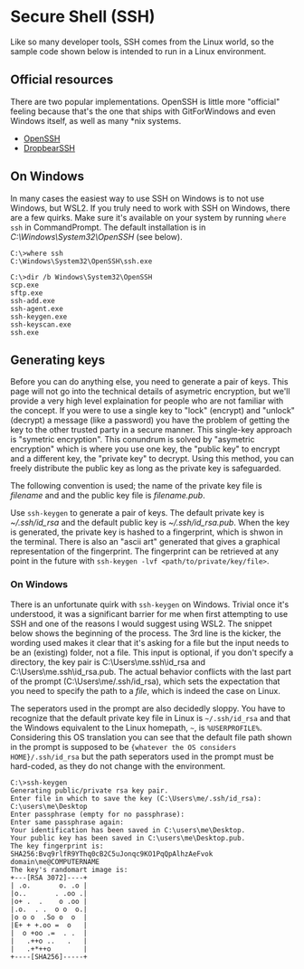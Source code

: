 
# Secure Shell (SSH)

Like so many developer tools, SSH comes from the Linux world, so the sample code shown below is intended to run in a Linux environment.

## Official resources

There are two popular implementations.  OpenSSH is little more "official" feeling because that's the one that ships with GitForWindows and even Windows itself, as well as many *nix systems.

- [OpenSSH](https://www.openssh.com/)
- [DropbearSSH](https://matt.ucc.asn.au/dropbear/dropbear.html)

## On Windows

In many cases the easiest way to use SSH on Windows is to not use Windows, but WSL2.  If you truly need to work with SSH on Windows, there are a few quirks.  Make sure it's available on your system by running `where ssh` in CommandPrompt.  The default installation is in *C:\Windows\System32\OpenSSH* (see below).

```
C:\>where ssh
C:\Windows\System32\OpenSSH\ssh.exe

C:\>dir /b Windows\System32\OpenSSH
scp.exe
sftp.exe
ssh-add.exe
ssh-agent.exe
ssh-keygen.exe
ssh-keyscan.exe
ssh.exe
```

## Generating keys

Before you can do anything else, you need to generate a pair of keys.  This page will not go into the technical details of asymetric encryption, but we'll provide a very high level explaination for people who are not familiar with the concept.  If you were to use a single key to "lock" (encrypt) and "unlock" (decrypt) a message (like a password) you have the problem of getting the key to the other trusted party in a secure manner.  This single-key approach is "symetric encryption".  This conundrum is solved by "asymetric encryption" which is where you use one key, the "public key" to encrypt and a different key, the "private key" to decrypt.  Using this method, you can freely distribute the public key as long as the private key is safeguarded.

The following convention is used; the name of the private key file is *filename* and and the public key file is *filename.pub*.

Use `ssh-keygen` to generate a pair of keys.  The default private key is *~/.ssh/id_rsa* and the default public key is *~/.ssh/id_rsa.pub*.  When the key is generated, the private key is hashed to a fingerprint, which is shwon in the terminal.  There is also an "ascii art" generated that gives a graphical representation of the fingerprint.  The fingerprint can be retrieved at any point in the future with `ssh-keygen -lvf <path/to/private/key/file>`.

### On Windows

There is an unfortunate quirk with `ssh-keygen` on Windows.  Trivial once it's understood, it was a significant barrier for me when first attempting to use SSH and one of the reasons I would suggest using WSL2.  The snippet below shows the beginning of the process.  The 3rd line is the kicker, the wording used makes it clear that it's asking for a file but the input needs to be an (existing) folder, not a file.  This input is optional, if you don't specify a directory, the key pair is C:\Users\me\.ssh\id_rsa and C:\Users\me\.ssh\id_rsa.pub.  The actual behavior conflicts with the last part of the prompt (C:\Users\me/.ssh/id_rsa), which sets the expectation that you need to specify the path to a *file*, which is indeed the case on Linux.  

The seperators used in the prompt are also decidedly sloppy.  You have to recognize that the default private key file in Linux is `~/.ssh/id_rsa` and that the Windows equivalent to the Linux homepath, `~`, is `%USERPROFILE%`.  Considering this OS translation you can see that the default file path shown in the prompt is supposed to be `{whatever the OS considers HOME}/.ssh/id_rsa` but the path seperators used in the prompt must be hard-coded, as they do not change with the environment.

```
C:\>ssh-keygen
Generating public/private rsa key pair.
Enter file in which to save the key (C:\Users\me/.ssh/id_rsa): C:\users\me\Desktop
Enter passphrase (empty for no passphrase):
Enter same passphrase again:
Your identification has been saved in C:\users\me\Desktop.
Your public key has been saved in C:\users\me\Desktop.pub.
The key fingerprint is:
SHA256:Bvq9rlfR9YThq0cB2C5uJonqc9KO1PqQpAlhzAeFvok domain\me@COMPUTERNAME
The key's randomart image is:
+---[RSA 3072]----+
| .o.       o. .o |
|o..       . .oo .|
|o+ .  .    o .oo |
|.o.  . .  o o  o.|
|o o o  .So o  o  |
|E+ + +.oo =  o   |
|  o +oo .=  . .  |
|   .++o ..   .   |
|   .+*++o        |
+----[SHA256]-----+
```
